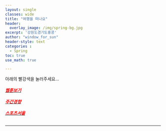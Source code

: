 ```yaml
--- 
layout: single
classes: wide
title: "여행을 떠나요"
header:
  overlay_image: /img/spring-bg.jpg
excerpt: '강원도경기도홍콩'
author: "window_for_sun"
header-style: text
categories :
  - Spring
toc: true
use_math: true

---  
```


아래의 빨강색을 눌러주세요...<br> <br>
[<span style="color:red">***웹툰보기***</span>](https://newtoki123.com/webtoon?toon=%EC%9D%BC%EB%B0%98%EC%9B%B9%ED%88%B0)<br> <br>
[<span style="color:red">***주간경향***</span>](http://sports.khan.co.kr/comics/comics_genre.html)<br> <br>
[<span style="color:red">***스포츠서울***</span>](http://comic.sportsseoul.com/)<br> <br>

---
